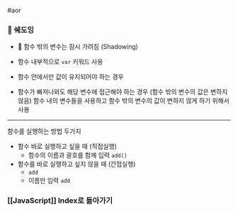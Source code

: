 #aor
### 📌 쉐도잉

- 📖 함수 밖의 변수는 잠시 가려짐 (Shadowing)

- 함수 내부적으로 `var` 키워드 사용
- 함수 안에서만 값이 유지되어야 하는 경우
- 함수가 빠져나와도 해당 변수에 접근해야 하는 경우 (함수 밖의 변수의 값은 변하지 않음)
함수 내의 변수들을 사용하고 함수 밖의 변수의 값이 변하지 않게 하기 위해서 사용
----
함수를 실행하는 방법 두가지
- 함수 바로 실행하고 싶을 때 (직접실행)
	- 함수의 이름과 괄호를 함께 입력 `add()`
- 함수를 바로 실행하고 싶지 않을 때 (간접실행)
	- `add` 
	- 이름만 입력 `add`

### [[JavaScript]] Index로 돌아가기